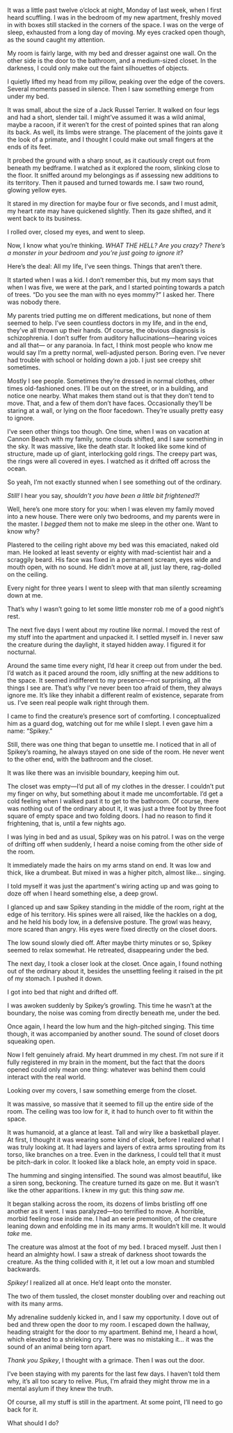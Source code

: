 It was a little past twelve o’clock at night, Monday of last week, when I first heard scuffling. I was in the bedroom of my new apartment, freshly moved in with boxes still stacked in the corners of the space. I was on the verge of sleep, exhausted from a long day of moving. My eyes cracked open though, as the sound caught my attention.

My room is fairly large, with my bed and dresser against one wall. On the other side is the door to the bathroom, and a medium-sized closet. In the darkness, I could only make out the faint silhouettes of objects.

I quietly lifted my head from my pillow, peaking over the edge of the covers. Several moments passed in silence. Then I saw something emerge from under my bed.

It was small, about the size of a Jack Russel Terrier. It walked on four legs and had a short, slender tail. I might’ve assumed it was a wild animal, maybe a racoon, if it weren’t for the crest of pointed spines that ran along its back. As well, its limbs were strange. The placement of the joints gave it the look of a primate, and I thought I could make out small fingers at the ends of its feet.

It probed the ground with a sharp snout, as it cautiously crept out from beneath my bedframe. I watched as it explored the room, slinking close to the floor. It sniffed around my belongings as if assessing new additions to its territory. Then it paused and turned towards me. I saw two round, glowing yellow eyes.

It stared in my direction for maybe four or five seconds, and I must admit, my heart rate may have quickened slightly. Then its gaze shifted, and it went back to its business.

I rolled over, closed my eyes, and went to sleep.

Now, I know what you’re thinking. *WHAT THE HELL? Are you crazy? There’s a monster in your bedroom and you’re just going to ignore it?*

Here’s the deal: All my life, I’ve seen things. Things that aren’t there.

It started when I was a kid. I don’t remember this, but my mom says that when I was five, we were at the park, and I started pointing towards a patch of trees. “Do you see the man with no eyes mommy?” I asked her. There was nobody there.

My parents tried putting me on different medications, but none of them seemed to help. I’ve seen countless doctors in my life, and in the end, they’ve all thrown up their hands. Of course, the obvious diagnosis is schizophrenia. I don’t suffer from auditory hallucinations—hearing voices and all that— or any paranoia. In fact, I think most people who know me would say I’m a pretty normal, well-adjusted person. Boring even. I’ve never had trouble with school or holding down a job. I just see creepy shit sometimes.

Mostly I see people. Sometimes they’re dressed in normal clothes, other times old-fashioned ones. I’ll be out on the street, or in a building, and notice one nearby. What makes them stand out is that they don’t tend to move. That, and a few of them don’t have faces. Occasionally they’ll be staring at a wall, or lying on the floor facedown. They’re usually pretty easy to ignore.

I’ve seen other things too though. One time, when I was on vacation at Cannon Beach with my family, some clouds shifted, and I saw something in the sky. It was massive, like the death star. It looked like some kind of structure, made up of giant, interlocking gold rings. The creepy part was, the rings were all covered in eyes. I watched as it drifted off across the ocean.

So yeah, I’m not exactly stunned when I see something out of the ordinary.

*Still!* I hear you say, s*houldn’t you have been a little bit frightened?!*

Well, here’s one more story for you: when I was eleven my family moved into a new house. There were only two bedrooms, and my parents were in the master. I *begged* them not to make me sleep in the other one. Want to know why?

Plastered to the ceiling right above my bed was this emaciated, naked old man. He looked at least seventy or eighty with mad-scientist hair and a scraggily beard. His face was fixed in a permanent scream, eyes wide and mouth open, with no sound. He didn’t move at all, just lay there, rag-dolled on the ceiling.

Every night for three years I went to sleep with that man silently screaming down at me.

That’s why I wasn’t going to let some little monster rob me of a good night’s rest.

The next five days I went about my routine like normal. I moved the rest of my stuff into the apartment and unpacked it. I settled myself in. I never saw the creature during the daylight, it stayed hidden away. I figured it for nocturnal.

Around the same time every night, I’d hear it creep out from under the bed. I’d watch as it paced around the room, idly sniffing at the new additions to the space. It seemed indifferent to my presence—not surprising, all the things I see are. That’s why I’ve never been too afraid of them, they always ignore me. It’s like they inhabit a different realm of existence, separate from us. I’ve seen real people walk right through them.

I came to find the creature’s presence sort of comforting. I conceptualized him as a guard dog, watching out for me while I slept. I even gave him a name: “Spikey.”

Still, there was one thing that began to unsettle me. I noticed that in all of Spikey’s roaming, he always stayed on one side of the room. He never went to the other end, with the bathroom and the closet.

It was like there was an invisible boundary, keeping him out.

The closet was empty—I’d put all of my clothes in the dresser. I couldn’t put my finger on why, but something about it made me uncomfortable. I’d get a cold feeling when I walked past it to get to the bathroom. Of course, there was nothing out of the ordinary about it, it was just a three foot by three foot square of empty space and two folding doors. I had no reason to find it frightening, that is, until a few nights ago.

I was lying in bed and as usual, Spikey was on his patrol. I was on the verge of drifting off when suddenly, I heard a noise coming from the other side of the room.

It immediately made the hairs on my arms stand on end. It was low and thick, like a drumbeat. But mixed in was a higher pitch, almost like… singing.

I told myself it was just the apartment's wiring acting up and was going to doze off when I heard something else, a deep growl.

I glanced up and saw Spikey standing in the middle of the room, right at the edge of his territory. His spines were all raised, like the hackles on a dog, and he held his body low, in a defensive posture. The growl was heavy, more scared than angry. His eyes were fixed directly on the closet doors.

The low sound slowly died off. After maybe thirty minutes or so, Spikey seemed to relax somewhat. He retreated, disappearing under the bed.

The next day, I took a closer look at the closet. Once again, I found nothing out of the ordinary about it, besides the unsettling feeling it raised in the pit of my stomach. I pushed it down.

I got into bed that night and drifted off.

I was awoken suddenly by Spikey’s growling. This time he wasn’t at the boundary, the noise was coming from directly beneath me, under the bed.

Once again, I heard the low hum and the high-pitched singing. This time though, it was accompanied by another sound. The sound of closet doors squeaking open.

Now I felt genuinely afraid. My heart drummed in my chest. I’m not sure if it fully registered in my brain in the moment, but the fact that the doors opened could only mean one thing: whatever was behind them could interact with the real world.

Looking over my covers, I saw something emerge from the closet.

It was massive, so massive that it seemed to fill up the entire side of the room. The ceiling was too low for it, it had to hunch over to fit within the space.

It was humanoid, at a glance at least. Tall and wiry like a basketball player. At first, I thought it was wearing some kind of cloak, before I realized what I was truly looking at. It had layers and layers of extra arms sprouting from its torso, like branches on a tree. Even in the darkness, I could tell that it must be pitch-dark in color. It looked like a black hole, an empty void in space.

The humming and singing intensified. The sound was almost beautiful, like a siren song, beckoning. The creature turned its gaze on me. But it wasn’t like the other apparitions. I knew in my gut: this thing *saw me.*

It began stalking across the room, its dozens of limbs bristling off one another as it went. I was paralyzed—too terrified to move. A horrible, morbid feeling rose inside me. I had an eerie premonition, of the creature leaning down and enfolding me in its many arms. It wouldn’t kill me. It would *take* me.

The creature was almost at the foot of my bed. I braced myself. Just then I heard an almighty howl. I saw a streak of darkness shoot towards the creature. As the thing collided with it, it let out a low moan and stumbled backwards.

*Spikey!* I realized all at once. He’d leapt onto the monster.

The two of them tussled, the closet monster doubling over and reaching out with its many arms.

My adrenaline suddenly kicked in, and I saw my opportunity. I dove out of bed and threw open the door to my room. I escaped down the hallway, heading straight for the door to my apartment. Behind me, I heard a howl, which elevated to a shrieking cry. There was no mistaking it… it was the sound of an animal being torn apart.

*Thank you Spikey*, I thought with a grimace. Then I was out the door.

I’ve been staying with my parents for the last few days. I haven’t told them why, it’s all too scary to relive. Plus, I’m afraid they might throw me in a mental asylum if they knew the truth.

Of course, all my stuff is still in the apartment. At some point, I’ll need to go back for it.

What should I do?